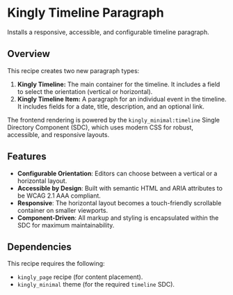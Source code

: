 # Kingly Timeline Paragraph

Installs a responsive, accessible, and configurable timeline paragraph.

## Overview

This recipe creates two new paragraph types:

1.  **Kingly Timeline:** The main container for the timeline. It includes a field to select the orientation (vertical or horizontal).
2.  **Kingly Timeline Item:** A paragraph for an individual event in the timeline. It includes fields for a date, title, description, and an optional link.

The frontend rendering is powered by the `kingly_minimal:timeline` Single Directory Component (SDC), which uses modern CSS for robust, accessible, and responsive layouts.

## Features

*   **Configurable Orientation**: Editors can choose between a vertical or a horizontal layout.
*   **Accessible by Design**: Built with semantic HTML and ARIA attributes to be WCAG 2.1 AAA compliant.
*   **Responsive**: The horizontal layout becomes a touch-friendly scrollable container on smaller viewports.
*   **Component-Driven**: All markup and styling is encapsulated within the SDC for maximum maintainability.

## Dependencies

This recipe requires the following:

*   `kingly_page` recipe (for content placement).
*   `kingly_minimal` theme (for the required `timeline` SDC).
